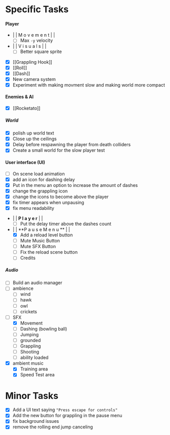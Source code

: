 # Specific Tasks
#### Player
- | | M o v e m e n t | |
	- [ ] Max `-y` velocity

- | | V i s u a l s | |
	- [ ] Better square sprite
- [x] [[Grappling Hook]]
- [x] [[Roll]]
- [x] [[Dash]]
- [x] New camera system
- [x] Experiment with making movment slow and making world more compact
#### Enemies & AI
- [x] [[Rocketato]]

##### World
- [x] polish up world text
- [x] Close up the ceilings
- [x] Delay before respawning the player from death colliders
- [x] Create  a small world for the slow player test

#### User interface (UI)
- [ ] On scene load animation
- [x] add an icon for dashing delay
- [x] Put in the menu an option to increase the amount of dashes
- [x] change the grappling icon
- [x] change the icons to become above the player
- [x] fix timer appears when unpausing
- [x] fix menu readability 

- | | **P l a y e r** | |
	- [ ] Put the delay timer above the dashes count 

- | | **P a u s e   M e n u ** | |
	- [x] Add a reload level button
	- [ ] Mute Music Button
	- [ ] Mute SFX Button
	- [ ] Fix the reload scene button
	- [ ] Credits

##### Audio
- [ ] Build an audio manager
- [ ] ambience
	- [ ] wind
	- [ ] hawk
	- [ ] owl
	- [ ] crickets
- [ ] SFX
	- [x] Movement
	- [ ] Dashing (bowling ball)
	- [ ] Jumping
	- [ ] grounded
	- [ ] Grappling
	- [ ] Shooting
	- [ ] ability loaded
- [x] ambient music 
	- [x] Training area
	- [x] Speed Test area

# Minor Tasks
- [x] Add a UI text saying `"Press escape for controls"`
- [x] Add the new button for grappling in the pause menu
- [x] fix background issues
- [x] remove the rolling end jump canceling